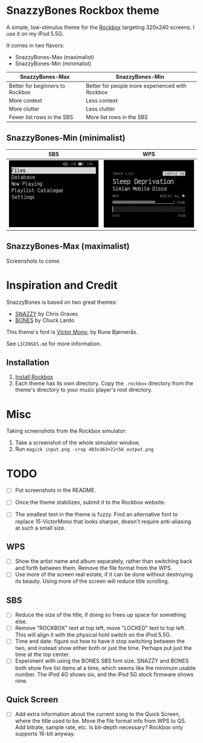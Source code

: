 # SnazzyBones Rockbox theme

A simple, low-stimulus theme for the [Rockbox](https://en.wikipedia.org/wiki/Rockbox) targeting 320x240 screens. I use it on my iPod 5.5G.

It comes in two flavors:
- SnazzyBones-Max (maximalist)
- SnazzyBones-Min (minimalist)


|  SnazzyBones-Max     | SnazzyBones-Min      |
|------------|-------------|
| Better for beginners to Rockbox | Better for people more experienced with Rockbox |
| More context | Less context   |
| More clutter | Less clutter  |
| Fewer list rows in the SBS |  More list rows in the SBS |

## SnazzyBones-Min (minimalist)

| SBS      | WPS      |
|------------|-------------|
| <img src="screenshots/min-sbs.png"> | <img src="screenshots/min-wps.png"> | 

## SnazzyBones-Max (maximalist)

Screenshots to come.

# Inspiration and Credit

SnazzyBones is based on two great themes:
- [SNAZZY](https://themes.rockbox.org/index.php?themeid=3627&target=cowond2) by Chris Graves
- [BONES](https://themes.rockbox.org/index.php?themeid=3579&target=cowond2) by Chuck Lardo

This theme's font is [Victor Mono](https://rubjo.github.io/victor-mono/), by Rune Bjørnerås.

See `LICENSES.md` for more information.

## Installation

1. [Install Rockbox](https://www.rockbox.org/download/)
1. Each theme has its own directory. Copy the `.rockbox` directory from the theme's directory to your music player's root directory.


# Misc

Taking screenshots from the Rockbox simulator:
1. Take a screenshot of the whole simulator window,
1. Run `magick input.png -crop 483x363+22+56 output.png`

# TODO

- [ ] Put screenshots in the README.
- [ ] Once the theme stabilizes, submit it to the Rockbox website.
- [ ] The smallest text in the theme is fuzzy. Find an alternative font to replace 15-VictorMono that looks sharper, doesn't require anti-aliasing at such a small size.


## WPS
- [ ] Show the artist name and album separately, rather than switching back and forth between them. Remove the file format from the WPS.
- [ ] Use more of the screen real estate, if it can be done without destroying its beauty. Using more of the screen will reduce title scrolling.

## SBS
- [ ] Reduce the size of the title, if doing so frees up space for something else.
- [ ] Remove "ROCKBOX" text at top left, move "LOCKED" text to top left. This will align it with the physical hold switch on the iPod 5.5G.
- [ ] Time and date: figure out how to have it stop switching between the two, and instead show either both or just the time. Perhaps put just the time at the top center.
- [ ] Experiment with using the BONES SBS font size. SNAZZY and BONES both show five list items at a time, which seems like the minimum usable number. The iPod 4G shows six, and the iPod 5G stock firmware shows nine.

## Quick Screen

- [ ] Add extra information about the current song to the Quick Screen, where the title used to be. Move the file format info from WPS to QS. Add bitrate, sample rate, etc. Is bit-depth necessary? Rockbox only supports 16-bit anyway.
